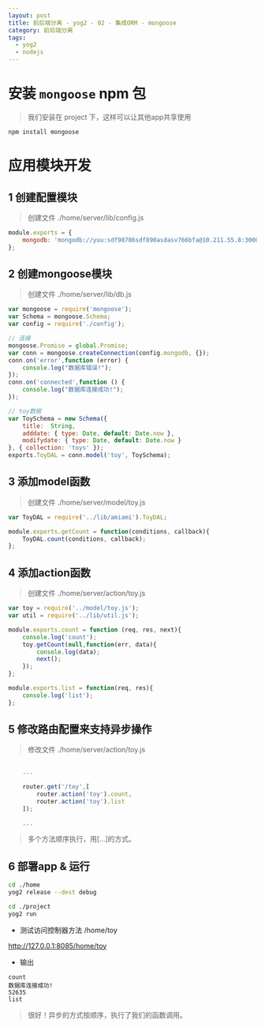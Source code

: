 ```yaml
---
layout: post
title: 前后端分离 - yog2 - 02 - 集成ORM - mongoose
category: 前后端分离
tags:
  - yog2
  - nodejs
---
```


# 安装 `mongoose` npm 包

> 我们安装在 project 下，这样可以让其他app共享使用

```
npm install mongoose
```

# 应用模块开发

## 1 创建配置模块

> 创建文件 ./home/server/lib/config.js

```javascript
module.exports = {
    mongodb: 'mongodb://yuu:sdf98786sdf890asdasv766bfa@10.211.55.8:30001/amiami'
};
```

## 2 创建mongoose模块

> 创建文件 ./home/server/lib/db.js

```javascript
var mongoose = require('mongoose');
var Schema = mongoose.Schema;
var config = require('./config');

// 连接
mongoose.Promise = global.Promise;
var conn = mongoose.createConnection(config.mongodb, {});
conn.on('error',function (error) {
    console.log("数据库错误!");
});
conn.on('connected',function () {
    console.log("数据库连接成功!");
});

// toy数据
var ToySchema = new Schema({
    title:  String,
    adddate: { type: Date, default: Date.now },
    modifydate: { type: Date, default: Date.now }
}, { collection: 'toys' });
exports.ToyDAL = conn.model('toy', ToySchema);
```

## 3 添加model函数

> 创建文件 ./home/server/model/toy.js

```javascript
var ToyDAL = require('../lib/amiami').ToyDAL;

module.exports.getCount = function(conditions, callback){
	ToyDAL.count(conditions, callback);
};

```

## 4 添加action函数

> 创建文件 ./home/server/action/toy.js

```javascript
var toy = require('../model/toy.js');
var util = require('../lib/util.js');

module.exports.count = function (req, res, next){
    console.log('count');
    toy.getCount(null,function(err, data){
        console.log(data);
        next();
    });
};

module.exports.list = function(req, res){
    console.log('list');
};
```

## 5 修改路由配置来支持异步操作

> 修改文件 ./home/server/action/toy.js

```javascript
    
    ...
    
    router.get('/toy',[
        router.action('toy').count,
        router.action('toy').list
    ]);

    ...

```

> 多个方法顺序执行，用[...]的方式。

## 6 部署app & 运行

```bash
cd ./home
yog2 release --dest debug

cd ./project
yog2 run
```

- 测试访问控制器方法 /home/toy

http://127.0.0.1:8085/home/toy

- 输出

```
count
数据库连接成功!
52635
list
```

> 很好！异步的方式按顺序，执行了我们的函数调用。
